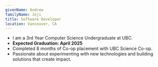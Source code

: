 ```yaml
---
givenName: Andrew
familyName: Joji
title: Software Developer
location: Vancouver, CA
---
```


- I am a 3rd Year Computer Science Undergraduate at UBC.
- **Expected Graduation: April 2025**
- Completed 8 months of Co-op placement with UBC Science Co-op.
- Passionate about experimenting with new technologies and building solutions that create impact.
